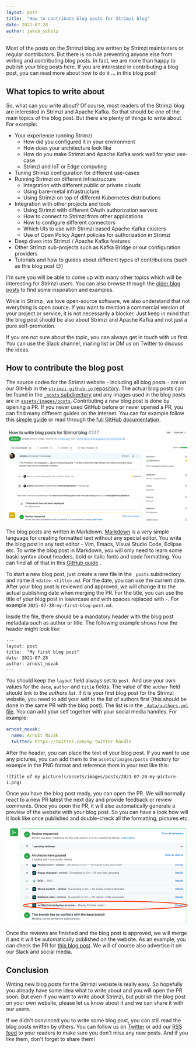 ```yaml
---
layout: post
title:  "How to contribute blog posts for Strimzi blog"
date: 2021-07-28
author: jakub_scholz
---
```


Most of the posts on the Strimzi blog are written by Strimzi maintainers or regular contributors.
But there is no rule preventing anyone else from writing and contributing blog posts.
In fact, we are more than happy to publish your blog posts here.
If you are interested in contributing a blog post, you can read more about how to do it ... in this blog post!

<!--more-->

## What topics to write about

So, what can you write about?
Of course, most readers of the Strimzi blog are interested in Strimzi and Apache Kafka.
So that should be one of the main topics of the blog post.
But there are plenty of things to write about.
For example:

* Your experience running Strimzi
    * How did you configured it in your environment
    * How does your architecture look like
    * How do you make Strimzi and Apache Kafka work well for your use-case
    * Strimzi and IoT or Edge computing
* Tuning Strimzi configuration for different use-cases
* Running Strimzi on different infrastructure
    * Integration with different public or private clouds
    * Using bare-metal infrastructure
    * Using Strimzi on top of different Kubernetes distributions
* Integration with other projects and tools
    * Using Strimzi with different OAuth authorization servers
    * How to connect to Strimzi from other applications
    * How to configure different connectors
    * Which UIs to use with Strimzi based Apache Kafka clusters
    * Use of Open Policy Agent policies for authorization in Strimzi
* Deep dives into Strimzi / Apache Kafka features
* Other Strimzi sub-projects such as Kafka Bridge or our configuration providers
* Tutorials and how to guides about different types of contributions (such as this blog post 😉)

I'm sure you will be able to come up with many other topics which will be interesting for Strimzi users.
You can also browse through the [older blog posts](https://strimzi.io/blog/) to find some inspiration and examples.

While in Strimzi, we love open-source software, we also understand that not everything is open source.
If you want to mention a commercial version of your project or service, it is not necessarily a blocker.
Just keep in mind that the blog post should be also about Strimzi and Apache Kafka and not just a pure self-promotion.

If you are not sure about the topic, you can always get in touch with us first.
You can use the Slack channel, mailing list or DM us on Twitter to discuss the ideas.

## How to contribute the blog post

The source codes for the Strimzi website - including all blog posts - are on our GitHub in the [`strimzi.github.io` repository](https://github.com/strimzi/strimzi.github.io).
The actual blog posts can be found in the [`_posts` subdirectory](https://github.com/strimzi/strimzi.github.io/tree/main/_posts) and any images used in the blog posts are in [`assets/images/posts`](https://github.com/strimzi/strimzi.github.io/tree/main/assets/images/posts).
Contributing a new blog post is done by opening a PR.
If you never used GitHub before or never opened a PR, you can find many different guides on the internet.
You can for example follow this [simple guide](https://opensource.com/article/19/7/create-pull-request-github) or read through the [full GitHub documentation](https://docs.github.com/en/github/collaborating-with-pull-requests).

![Open PR with blog post](/assets/images/posts/2021-07-28-blog-post-pr.png)

The blog posts are written in Markdown.
[Markdown](https://en.wikipedia.org/wiki/Markdown) is a very simple language for creating formatted text without any special editor.
You write the blog post in any text editor - Vim, Emacs, Visual Studio Code, Eclipse etc.
To write the blog post in Markdown, you will only need to learn some basic syntax about headers, bold or italic fonts and code formatting.
You can find all of that in this [GitHub guide](https://guides.github.com/features/mastering-markdown/) .

To start a new blog post, just create a new file in the `_posts` subdirectory and name it `<date>-<title>.md`.
For the date, you can use the current date.
After your blog post is reviewed and approved, we will change it to the actual publishing date when merging the PR.
For the title, you can use the title of your blog post in lowercase and with spaces replaced with `-`.
For example `2021-07-28-my-first-blog-post.md`.

Inside the file, there should be a mandatory header with the blog post metadata such as author or title.
The following example shows how the header might look like:

```
---
layout: post
title:  "My first blog post"
date: 2021-07-28
author: arnost_novak
---
```

You should keep the `layout` field always set to `post`.
And use your own values for the `date`, `author` and `title` fields.
The value of the `author` field should link to the _authors list_.
If it is your first blog post for the Strimzi website, you need to add your self to the list of authors first (this should be done in the same PR with the blog post).
The list is in the [`_data/authors.yml` file](https://github.com/strimzi/strimzi.github.io/blob/main/_data/authors.yml).
You can add your self together with your social media handles.
For example:

```yaml
arnost_novak:
  name: Arnošt Novák
  twitter: https://twitter.com/my-twitter-handle
```

After the header, you can place the text of your blog post.
If you want to use any pictures, you can add them to the `assets/images/posts` directory for example in the PNG format and reference them in your text like this:

```
![Title of my picture](/assets/images/posts/2021-07-28-my-picture-1.png)
```

Once you have the blog post ready, you can open the PR.
We will normally react to a new PR latest the next day and provide feedback or review comments.
Once you open the PR, it will also automatically generate a preview of the website with your blog post.
So you can have a look how will it look like once published and double-check all the formatting, pictures etc.

![Preview of the blog post](/assets/images/posts/2021-07-28-blog-post-preview.png)

Once the reviews are finished and the blog post is approved, we will merge it and it will be automatically published on the website.
As an example, you can check the PR for [this blog post](https://github.com/strimzi/strimzi.github.io/pull/247).
We will of course also advertise it on our Slack and social media.

## Conclusion

Writing new blog posts for the Strimzi website is really easy.
So hopefully you already have some idea what to write about and you will open the PR soon.
But even if you want to write about Strimzi, but publish the blog post on your own website, please let us know about it and we can share it with our users.

If we didn't convinced you to write some blog post, you can still read the blog posts written by others.
You can follow us on [Twitter](https://twitter.com/strimziio) or add our [RSS feed](https://strimzi.io/feed.xml) to your readers to make sure you don't miss any new posts.
And if you like them, don't forget to share them!
